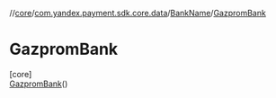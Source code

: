 //[core](../../../../index.md)/[com.yandex.payment.sdk.core.data](../../index.md)/[BankName](../index.md)/[GazpromBank](index.md)

# GazpromBank

[core]\
[GazpromBank](index.md)()
